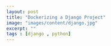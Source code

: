 ```yaml
---
layout: post
title: "Dockerizing a Django Project"
image: "images/content/django.jpg"
excerpt: "" 
tags : [django , python] 
---
```



